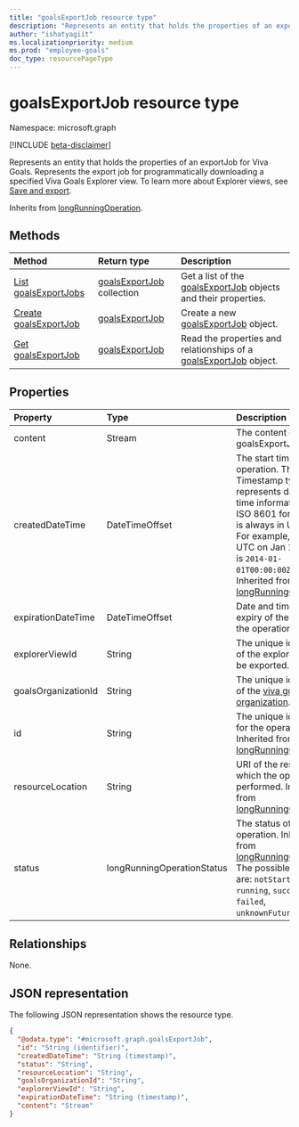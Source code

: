 ```yaml
---
title: "goalsExportJob resource type"
description: "Represents an entity that holds the properties of an exportJob for Viva Goals."
author: "ishatyagiit"
ms.localizationpriority: medium
ms.prod: "employee-goals"
doc_type: resourcePageType
---
```


# goalsExportJob resource type

Namespace: microsoft.graph

[!INCLUDE [beta-disclaimer](../../includes/beta-disclaimer.md)]

Represents an entity that holds the properties of an exportJob for Viva Goals. 
Represents the export job for programmatically downloading a specified Viva Goals Explorer view. To learn more about Explorer views, see [Save and export](/viva/goals/explorer#save-and-export).

Inherits from [longRunningOperation](../resources/longrunningoperation.md).

## Methods
|Method|Return type|Description|
|:---|:---|:---|
|[List goalsExportJobs](../api/goals-list-exportjobs.md)|[goalsExportJob](../resources/goalsexportjob.md) collection|Get a list of the [goalsExportJob](../resources/goalsexportjob.md) objects and their properties.|
|[Create goalsExportJob](../api/goals-post-exportjobs.md)|[goalsExportJob](../resources/goalsexportjob.md)|Create a new [goalsExportJob](../resources/goalsexportjob.md) object.|
|[Get goalsExportJob](../api/goalsexportjob-get.md)|[goalsExportJob](../resources/goalsexportjob.md)|Read the properties and relationships of a [goalsExportJob](../resources/goalsexportjob.md) object.|

## Properties
|Property|Type|Description|
|:---|:---|:---|
|content|Stream|The content of the goalsExportJob.|
|createdDateTime|DateTimeOffset|The start time of the operation. The Timestamp type represents date and time information using ISO 8601 format and is always in UTC time. For example, midnight UTC on Jan 1, 2014, is `2014-01-01T00:00:00Z`. Inherited from [longRunningOperation](../resources/longrunningoperation.md).|
|expirationDateTime|DateTimeOffset|Date and time of expiry of the result of the operation.|
|explorerViewId|String|The unique identifier of the explorer view to be exported.|
|goalsOrganizationId|String|The unique identifier of the [viva goals organization](/viva/goals/understand-orgs-and-teams#organizations-in-viva-goals).|
|id|String|The unique identifier for the operation. Inherited from [longRunningOperation](../resources/longrunningoperation.md).|
|resourceLocation|String|URI of the resource on which the operation is performed. Inherited from [longRunningOperation](../resources/longrunningoperation.md).|
|status|longRunningOperationStatus|The status of the operation. Inherited from [longRunningOperation](../resources/longrunningoperation.md). The possible values are: `notStarted`, `running`, `succeeded`, `failed`, `unknownFutureValue`.|

## Relationships
None.

## JSON representation
The following JSON representation shows the resource type.
<!-- {
  "blockType": "resource",
  "keyProperty": "id",
  "@odata.type": "microsoft.graph.goalsExportJob",
  "baseType": "microsoft.graph.longRunningOperation",
  "openType": false
}
-->
``` json
{
  "@odata.type": "#microsoft.graph.goalsExportJob",
  "id": "String (identifier)",
  "createdDateTime": "String (timestamp)",
  "status": "String",
  "resourceLocation": "String",
  "goalsOrganizationId": "String",
  "explorerViewId": "String",
  "expirationDateTime": "String (timestamp)",
  "content": "Stream"
}
```


